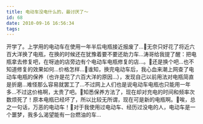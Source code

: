 ```yaml
---
title: 电动车没电什么的，最讨厌了～
id: 68
date: 2010-09-16 16:56:34
tags:
---
```


开学了。上学用的电动车在使用一年半后电瓶接近报废了…无奈只好花了将近六百大洋换了电瓶，在换的时候还在犹豫着要不要还助力车…涛哥给我提了醒：把电瓶拿去修复吧，在呀迪的店旁边有个电动车电瓶修复的店…。还是换个吧…也不知道修复的效果如何…价格怎样…谁知，换完电动车后，我心血来潮上网查了电动车电瓶的保养（也许是花了六百大洋的原因…），发现自己以前用法对电瓶简直是折磨…难怪那么容易就罢工了…不过网上人们也是说电动车电瓶也只能用一年多…不过这价格啊，太贵了吧。知悉保养方法了，现在却对充电的时间和频率次数烦死了！原本电瓶已经坏了，所以比较无所谓，现在可是新的电瓶啊。唉，总之一句话，万恶的电动车！对于我使用过电动车、经历过没电的人，电动车是一个噩梦，我多么渴望能有一台燃油的车…